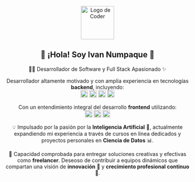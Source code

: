 <div align="center">
  <img src="https://www.stickerni.tn/wp-content/uploads/2021/03/coder-logo.png" height="90px" width="auto" alt="Logo de Coder"/>
  <h2>
    👋 ¡Hola! Soy Ivan Numpaque 🚀
  </h2>
  <p align="center">
    👨‍💻 Desarrollador de Software y Full Stack Apasionado ✨
  </p>
  <p align="center">
    Desarrollador altamente motivado y con amplia experiencia en tecnologías <b>backend</b>, incluyendo:
    <br>
    <code><img height="20" src="https://img.shields.io/badge/Java-007396?style=for-the-badge&logo=java&logoColor=white" alt="Java"/></code>
    <code><img height="20" src="https://img.shields.io/badge/Python-3776AB?style=for-the-badge&logo=python&logoColor=white" alt="Python"/></code>
    <code><img height="20" src="https://img.shields.io/badge/SQL-FFFFFF?style=for-the-badge&logo=sql&logoColor=blue" alt="SQL"/></code>
    <code><img height="20" src="https://img.shields.io/badge/Node.js-339933?style=for-the-badge&logo=nodedotjs&logoColor=white" alt="Node.js"/></code>
  </p>
  <p align="center">
    Con un entendimiento integral del desarrollo <b>frontend</b> utilizando:
    <br>
    <code><img height="20" src="https://img.shields.io/badge/JavaScript-F7DF1E?style=for-the-badge&logo=javascript&logoColor=black" alt="JavaScript"/></code>
    <code><img height="20" src="https://img.shields.io/badge/React-61DAFB?style=for-the-badge&logo=react&logoColor=black" alt="React"/></code>
    <code><img height="20" src="https://img.shields.io/badge/Astro-BC5090?style=for-the-badge&logo=astro&logoColor=white" alt="Astro"/></code>
  </p>
  <p>
    💡 Impulsado por la pasión por la <b>Inteligencia Artificial</b> 🤖, actualmente expandiendo mi experiencia a través de cursos en línea dedicados y proyectos personales en <b>Ciencia de Datos</b> 📊.
  </p>
  <p>
    💼 Capacidad comprobada para entregar soluciones creativas y efectivas como <b>freelancer</b>. Deseoso de contribuir a equipos dinámicos que compartan una visión de <b>innovación</b> 🚀 y <b>crecimiento profesional continuo</b> 🌱.
  </p>
</div>
